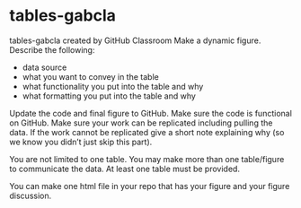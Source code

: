 # tables-gabcla

tables-gabcla created by GitHub Classroom
Make a dynamic figure. Describe the following:

- data source
- what you want to convey in the table
- what functionality you put into the table and why
- what formatting you put into the table and why

Update the code and final figure to GitHub. Make sure the code is functional on GitHub. Make sure your work can be replicated including pulling the data. If the work cannot be replicated give a short note explaining why (so we know you didn’t just skip this part).

You are not limited to one table. You may make more than one table/figure to communicate the data. At least one table must be provided.

You can make one html file in your repo that has your figure and your figure discussion.
